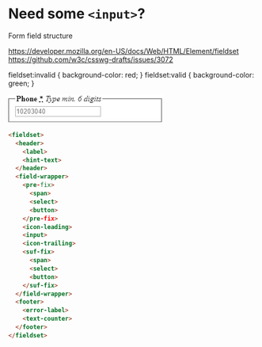 # Need some `<input>`?

Form field structure

https://developer.mozilla.org/en-US/docs/Web/HTML/Element/fieldset
https://github.com/w3c/csswg-drafts/issues/3072

fieldset:invalid {
  background-color: red;
}
fieldset:valid {
  background-color: green;
}

![No CSS](assets/input_noCSS.png)

```html
<fieldset>
  <header>
    <label>
    <hint-text>
  </header>
  <field-wrapper>
    <pre-fix>
      <span>
      <select>
      <button>
    </pre-fix>
    <icon-leading>
    <input>
    <icon-trailing>
    <suf-fix>
      <span>
      <select>
      <button>
    </suf-fix>
  </field-wrapper>
  <footer>
    <error-label>
    <text-counter>
  </footer>
</fieldset>
```